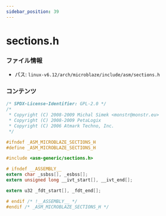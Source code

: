 ```yaml
---
sidebar_position: 39
---
```

# sections.h

### ファイル情報

- パス: `linux-v6.12/arch/microblaze/include/asm/sections.h`

### コンテンツ

```h
/* SPDX-License-Identifier: GPL-2.0 */
/*
 * Copyright (C) 2008-2009 Michal Simek <monstr@monstr.eu>
 * Copyright (C) 2008-2009 PetaLogix
 * Copyright (C) 2006 Atmark Techno, Inc.
 */

#ifndef _ASM_MICROBLAZE_SECTIONS_H
#define _ASM_MICROBLAZE_SECTIONS_H

#include <asm-generic/sections.h>

# ifndef __ASSEMBLY__
extern char _ssbss[], _esbss[];
extern unsigned long __ivt_start[], __ivt_end[];

extern u32 _fdt_start[], _fdt_end[];

# endif /* !__ASSEMBLY__ */
#endif /* _ASM_MICROBLAZE_SECTIONS_H */

```
